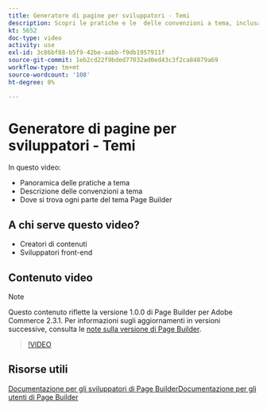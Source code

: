 ```yaml
---
title: Generatore di pagine per sviluppatori - Temi
description: Scopri le pratiche e le ​ delle convenzioni a tema, inclusa la posizione per ogni parte del tema Page Builder.
kt: 5652
doc-type: video
activity: use
exl-id: 3c86bf88-b5f9-42be-aabb-f9db1957911f
source-git-commit: 1eb2cd22f9bded77032ad0ed43c3f2ca84879a69
workflow-type: tm+mt
source-wordcount: '108'
ht-degree: 0%

---
```


# Generatore di pagine per sviluppatori - Temi

In questo video:

- Panoramica delle pratiche a tema
- Descrizione delle convenzioni a tema &#x200B;
- Dove si trova ogni parte del tema Page Builder &#x200B;

## A chi serve questo video?

- Creatori di contenuti
- Sviluppatori front-end

## Contenuto video

>[!NOTE]
>
>Questo contenuto riflette la versione 1.0.0 di Page Builder per Adobe Commerce 2.3.1. Per informazioni sugli aggiornamenti in versioni successive, consulta le [note sulla versione di Page Builder](https://devdocs.magento.com/page-builder/docs/release-notes.html).

>[!VIDEO](https://video.tv.adobe.com/v/35711?quality=12&learn=on)

## Risorse utili

[Documentazione per gli sviluppatori di Page ](https://devdocs.magento.com/page-builder/docs/index.html)
[BuilderDocumentazione per gli utenti di Page Builder](https://docs.magento.com/user-guide/cms/page-builder.html)
